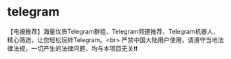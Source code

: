 # telegram
【电报推荐】海量优质Telegram群组、Telegram频道推荐、Telegram机器人，精心筛选，让您轻松玩转Telegram。&lt;br>  严禁中国大陆用户使用，请遵守当地法律法规，一切产生的法律问题，均与本项目无关❗️❗️
